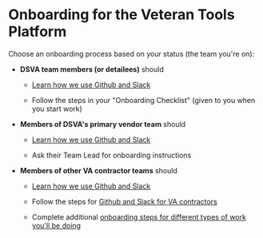 # Onboarding for the Veteran Tools Platform

Choose an onboarding process based on your status (the team you're on):

* **DSVA team members (or detailees)** should

  * [Learn how we use Github and Slack](github-and-slack.md#general-information)

  * Follow the steps in your "Onboarding Checklist" (given to you when you start work)

* **Members of DSVA's primary vendor team** should

  * [Learn how we use Github and Slack](github-and-slack.md#general-information)

  * Ask their Team Lead for onboarding instructions

* **Members of other VA contractor teams** should

  * [Learn how we use Github and Slack](github-and-slack.md#general-information)

  * Follow the steps for [Github and Slack for VA contractors](github-and-slack.md#github-and-slack-for-va-contractors)

  * Complete additional [onboarding steps for different types of work you'll be doing](https://department-of-veterans-affairs.github.io/va-digital-service-handbook/delivery/onboard-team)
